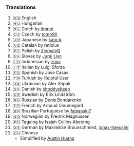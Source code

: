 ### Translations
1. 🇬🇧 English
2. 🇭🇺 Hungarian
3. 🇳🇱 Dutch by [tlmnot](https://github.com/tlmnot)
4. 🇨🇿 Czech by [tomo90](https://github.com/tomo90)
5. 🇯🇵 Japanese by [kato-k](https://github.com/kato-k)
6. 🇦🇩 Catalan by retiolus
7. 🇵🇱 Polish by [ZiomaleQ](https://github.com/ZiomaleQ)
8. 🇸🇰 Slovak by [Juraj Liso](https://github.com/LiJu09)
9. 🇮🇩 Indonesian by [zmni](https://github.com/zmni)
10. 🇮🇹 Italian by Luigi Sforza
11. 🇪🇸 Spanish by Jose Casas
12. 🇹🇷 Turkish by Helpful User
13. 🇺🇦 Ukrainian by Alex Shpak
14. 🇩🇰 Danish by [shoddysheep](https://github.com/shoddysheep)
15. 🇸🇪 Swedish by Erik Lindström
16. 🇷🇺 Russian by Denis Bondarenko
17. 🇫🇷 French by Arnaud Dieumegard
18. 🇧🇷 Brazilian Portuguese by [fabianski7](https://github.com/fabianski7)
19. 🇳🇴 Norwegian by Fredrik Magnussen
20. 🇵🇭 Tagalog by Isaiah Collins Abetong
21. 🇩🇪 German by Maximilian Braunschmied, [jonas-haeusler](https://github.com/jonas-haeusler)
22. 🇿🇭 Chinese
    * Simplified by [Austin Huang](https://github.com/austinhuang0131)